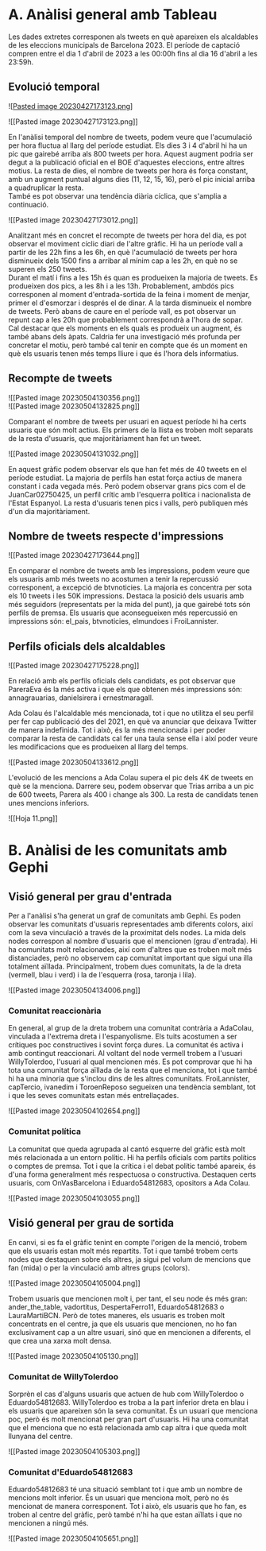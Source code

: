 # A. Anàlisi general amb Tableau  
Les dades extretes corresponen als tweets en què apareixen els alcaldables de les eleccions municipals de Barcelona 2023. El període de captació compren entre el dia 1 d'abril de 2023 a les 00:00h fins al dia 16 d'abril a les 23:59h.

## Evolució temporal

![[Pasted image 20230427173123.png](http://github.com/Jaume14/Big_data/blob/main/Treball_Twitter/Img/Pasted%image%20230427173123.png)]

![[Pasted image 20230427173123.png]]

En l'anàlisi temporal del nombre de tweets, podem veure que l'acumulació per hora fluctua al llarg del període estudiat. Els dies 3 i 4 d'abril hi ha un pic que gairebé arriba als 800 tweets per hora. Aquest augment podria ser degut a la publicació oficial en el BOE d'aquestes eleccions, entre altres motius. La resta de dies, el nombre de tweets per hora és força constant, amb un augment puntual alguns dies (11, 12, 15, 16), però el pic inicial arriba a quadruplicar la resta.  
També es pot observar una tendència diària cíclica, que s'amplia a continuació.

![[Pasted image 20230427173012.png]]

Analitzant més en concret el recompte de tweets per hora del dia, es pot observar el moviment cíclic diari de l'altre gràfic. Hi ha un període vall a partir de les 22h fins a les 6h, en què l'acumulació de tweets per hora disminueix dels 1500 fins a arribar al mínim cap a les 2h, en què no se superen els 250 tweets.  
Durant el matí i fins a les 15h és quan es produeixen la majoria de tweets. Es produeixen dos pics, a les 8h i a les 13h. Probablement, ambdós pics corresponen al moment d'entrada-sortida de la feina i moment de menjar, primer el d'esmorzar i després el de dinar. A la tarda disminueix el nombre de tweets. Però abans de caure en el període vall, es pot observar un repunt cap a les 20h que probablement correspondrà a l'hora de sopar.  
Cal destacar que els moments en els quals es produeix un augment, és també abans dels àpats. Caldria fer una investigació més profunda per concretar el motiu, però també cal tenir en compte que és un moment en què els usuaris tenen més temps lliure i que és l'hora dels informatius.

## Recompte de tweets

![[Pasted image 20230504130356.png]]  
![[Pasted image 20230504132825.png]]

Comparant el nombre de tweets per usuari en aquest període hi ha certs usuaris que són molt actius. Els primers de la llista es troben molt separats de la resta d'usuaris, que majoritàriament han fet un tweet.

![[Pasted image 20230504131032.png]]

En aquest gràfic podem observar els que han fet més de 40 tweets en el període estudiat. La majoria de perfils han estat força actius de manera constant i cada vegada més. Però podem observar grans pics com el de JuanCar02750425, un perfil crític amb l'esquerra política i nacionalista de l'Estat Espanyol. La resta d'usuaris tenen pics i valls, però publiquen més d'un dia majoritàriament.

## Nombre de tweets respecte d'impressions

![[Pasted image 20230427173644.png]]

En comparar el nombre de tweets amb les impressions, podem veure que els usuaris amb més tweets no acostumen a tenir la repercussió corresponent, a excepció de btvnoticies. La majoria es concentra per sota els 10 tweets i les 50K impressions. Destaca la posició dels usuaris amb més seguidors (representats per la mida del punt), ja que gairebé tots són perfils de premsa. Els usuaris que aconsegueixen més repercussió en impressions són: el_pais, btvnoticies, elmundoes i FroiLannister.

## Perfils oficials dels alcaldables

![[Pasted image 20230427175228.png]]

En relació amb els perfils oficials dels candidats, es pot observar que PareraEva és la més activa i que els que obtenen més impressions són: annagrauarias, danielsirera i ernestmaragall.

Ada Colau és l'alcaldable més mencionada, tot i que no utilitza el seu perfil per fer cap publicació des del 2021, en què va anunciar que deixava Twitter de manera indefinida. Tot i això, és la més mencionada i per poder comparar la resta de candidats cal fer una taula sense ella i així poder veure les modificacions que es produeixen al llarg del temps.

![[Pasted image 20230504133612.png]]

L'evolució de les mencions a Ada Colau supera el pic dels 4K de tweets en què se la menciona. Darrere seu, podem observar que Trias arriba a un pic de 600 tweets, Parera als 400 i change als 300. La resta de candidats tenen unes mencions inferiors.

![[Hoja 11.png]]

# B. Anàlisi de les comunitats amb Gephi

## Visió general per grau d'entrada  
Per a l'anàlisi s'ha generat un graf de comunitats amb Gephi. Es poden observar les comunitats d'usuaris representades amb diferents colors, així com la seva vinculació a través de la proximitat dels nodes. La mida dels nodes correspon al nombre d'usuaris que el mencionen (grau d'entrada). Hi ha comunitats molt relacionades, així com d'altres que es troben molt més distanciades, però no observem cap comunitat important que sigui una illa totalment aïllada. Principalment, trobem dues comunitats, la de la dreta (vermell, blau i verd) i la de l'esquerra (rosa, taronja i lila).

![[Pasted image 20230504134006.png]]

### Comunitat reaccionària  
En general, al grup de la dreta trobem una comunitat contrària a AdaColau, vinculada a l'extrema dreta i l'espanyolisme. Els tuits acostumen a ser crítiques poc constructives i sovint força dures. La comunitat és activa i amb contingut reaccionari. Al voltant del node vermell trobem a l'usuari WillyTolerdoo, l'usuari al qual mencionen més. Es pot comprovar que hi ha tota una comunitat força aïllada de la resta que el menciona, tot i que també hi ha una minoria que s'inclou dins de les altres comunitats. FroiLannister, capTercio, ivanedim i ToroenReposo segueixen una tendència semblant, tot i que les seves comunitats estan més entrellaçades.

![[Pasted image 20230504102654.png]]

### Comunitat política  
La comunitat que queda agrupada al cantó esquerre del gràfic està molt més relacionada a un entorn polític. Hi ha perfils oficials com partits polítics o comptes de premsa. Tot i que la crítica i el debat polític també apareix, és d'una forma generalment més respectuosa o constructiva. Destaquen certs usuaris, com OnVasBarcelona i Eduardo54812683, opositors a Ada Colau.

![[Pasted image 20230504103055.png]]

## Visió general per grau de sortida  
En canvi, si es fa el gràfic tenint en compte l'origen de la menció, trobem que els usuaris estan molt més repartits. Tot i que també trobem certs nodes que destaquen sobre els altres, ja sigui pel volum de mencions que fan (mida) o per la vinculació amb altres grups (colors).

![[Pasted image 20230504105004.png]]

Trobem usuaris que mencionen molt i, per tant, el seu node és més gran: ander_the_table, vadortitus, DespertaFerro11, Eduardo54812683 o LauraMartiBCN. Però de totes maneres, els usuaris es troben molt concentrats en el centre, ja que els usuaris que mencionen, no ho fan exclusivament cap a un altre usuari, sinó que en mencionen a diferents, el que crea una xarxa molt densa.

![[Pasted image 20230504105130.png]]

### Comunitat de WillyTolerdoo  
Sorprèn el cas d'alguns usuaris que actuen de hub com WillyTolerdoo o Eduardo54812683. WillyTolerdoo es troba a la part inferior dreta en blau i els usuaris que apareixen són la seva comunitat. És un usuari que menciona poc, però és molt mencionat per gran part d'usuaris. Hi ha una comunitat que el menciona que no està relacionada amb cap altra i que queda molt llunyana del centre.

![[Pasted image 20230504105303.png]]

### Comunitat d'Eduardo54812683  
Eduardo54812683 té una situació semblant tot i que amb un nombre de mencions molt inferior. És un usuari que menciona molt, però no és mencionat de manera corresponent. Tot i això, els usuaris que ho fan, es troben al centre del gràfic, però també n'hi ha que estan aïllats i que no mencionen a ningú més.

![[Pasted image 20230504105651.png]]

